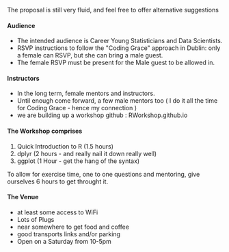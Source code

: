 The proposal is still very fluid, and feel free to offer alternative suggestions

#### Audience

* The intended audience is Career Young Statisticians and Data Scientists.
* RSVP instructions to follow the "Coding Grace" approach in Dublin: only a female can RSVP, but she can 
bring a male guest. 
* The female RSVP must be present for the Male guest to be allowed in.

#### Instructors
 - In the long term, female mentors and instructors.
 - Until enough come forward, a few male mentors too 
	( I do it all the time for Coding Grace - hence my connection )
 - we are building up a workshop github : RWorkshop.github.io


#### The Workshop comprises
1. Quick Introduction to R (1.5 hours)
2. dplyr (2 hours - and really nail it down really well)
3. ggplot (1 Hour - get the hang of the syntax)

To allow for exercise time, one to one questions and mentoring, give ourselves 6 hours to get throught it.

#### The Venue
 - at least some access to WiFi
 - Lots of Plugs
 - near somewhere to get food and coffee
 - good transports links and/or parking
 - Open on a Saturday from 10-5pm 
